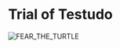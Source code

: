# Trial of Testudo
![FEAR_THE_TURTLE](https://github.com/user-attachments/assets/52c47656-29bc-4b2d-a88d-824851367479)
